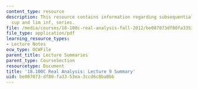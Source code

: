 ```yaml
---
content_type: resource
description: This resource contains information regarding subsequential limits, lim
  sup and lim inf, series.
file: /media/courses/18-100c-real-analysis-fall-2012/be087073df80fa3353ea3ccd6c8ba0bb_MIT18_100CF12_l9sum.pdf
file_type: application/pdf
learning_resource_types:
- Lecture Notes
ocw_type: OCWFile
parent_title: Lecture Summaries
parent_type: CourseSection
resourcetype: Document
title: '18.100C Real Analysis: Lecture 9 Summary'
uid: be087073-df80-fa33-53ea-3ccd6c8ba0bb
---
```

